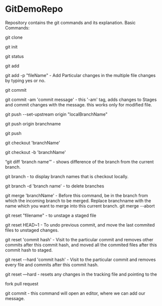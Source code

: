 # GitDemoRepo

Repository contains the git commands and its explanation.
Basic Commands:

git clone

git init

git status

git add

git add -p "fileName"  -  Add Particular changes in the multiple file changes by typing yes or no.

git commit

git commit -am 'commit message' -  this '-am' tag, adds changes to Stages and commit changes with the message. this works only for modified file. 

git push --set-upstream origin "localBranchName"

git push origin branchname

git push

git checkout 'branchName'

git checkout -b 'branchName'

“git diff ‘branch name’” - shows difference of the branch from the current branch.

git branch - to display branch names that is checkout locally.

git branch -d 'branch name' - to delete branches

git merge 'branchName' - Before this command, be in the branch from which the incoming branch to be merged. Replace branchname with the name which you want to merge into this current branch.
git merge --abort


git reset "filename" - to unstage a staged file

git reset HEAD~1  - To undo previous commit, and move the last commited files to unstaged changes.

git reset 'commit hash' -  Visit to the particular commit and removes other commits after this commit hash, and moved all the commited files after this commit hash to staged.

git reset --hard 'commit hash' - Visit to the particular commit and removes every file and commits after this commit hash.

git reset —hard - resets any changes in the tracking file  and pointing to the 



fork
pull request

git commit - this command will open an editor, where we can add our message.
